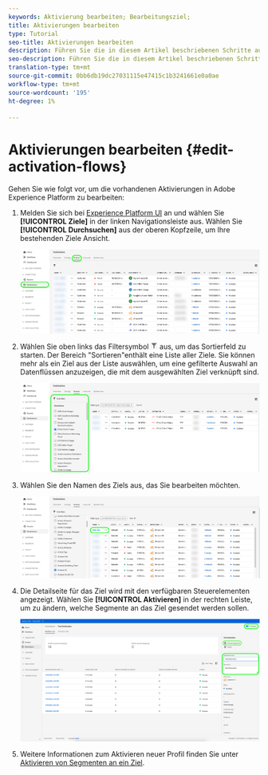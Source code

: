 ```yaml
---
keywords: Aktivierung bearbeiten; Bearbeitungsziel;
title: Aktivierungen bearbeiten
type: Tutorial
seo-title: Aktivierungen bearbeiten
description: Führen Sie die in diesem Artikel beschriebenen Schritte aus, um eine vorhandene Aktivierung in Adobe Experience Platform zu bearbeiten.
seo-description: Führen Sie die in diesem Artikel beschriebenen Schritte aus, um eine vorhandene Aktivierung in Adobe Experience Platform zu bearbeiten.
translation-type: tm+mt
source-git-commit: 0bb6db19dc27031115e47415c1b3241661e0a0ae
workflow-type: tm+mt
source-wordcount: '195'
ht-degree: 1%

---
```



# Aktivierungen bearbeiten {#edit-activation-flows}

Gehen Sie wie folgt vor, um die vorhandenen Aktivierungen in Adobe Experience Platform zu bearbeiten:

1. Melden Sie sich bei [Experience Platform UI](https://platform.adobe.com/) an und wählen Sie **[!UICONTROL Ziele]** in der linken Navigationsleiste aus. Wählen Sie **[!UICONTROL Durchsuchen]** aus der oberen Kopfzeile, um Ihre bestehenden Ziele Ansicht.

   ![Ziele durchsuchen](../assets/ui/edit-activation/browse-destinations.png)

2. Wählen Sie oben links das Filtersymbol ![Filtersymbol](../assets/ui/edit-activation/filter.png) aus, um das Sortierfeld zu starten. Der Bereich &quot;Sortieren&quot;enthält eine Liste aller Ziele. Sie können mehr als ein Ziel aus der Liste auswählen, um eine gefilterte Auswahl an Datenflüssen anzuzeigen, die mit dem ausgewählten Ziel verknüpft sind.

   ![Ziele filtern](../assets/ui/edit-activation/filter-destinations.png)

3. Wählen Sie den Namen des Ziels aus, das Sie bearbeiten möchten.

   ![Ziel auswählen](../assets/ui/edit-activation/destination-select.png)

4. Die Detailseite für das Ziel wird mit den verfügbaren Steuerelementen angezeigt. Wählen Sie **[!UICONTROL Aktivieren]** in der rechten Leiste, um zu ändern, welche Segmente an das Ziel gesendet werden sollen.

   ![Zieldetails](../assets/ui/edit-activation/destination-details.png)

5. Weitere Informationen zum Aktivieren neuer Profil finden Sie unter [Aktivieren von Segmenten an ein Ziel](activate-destinations.md).
